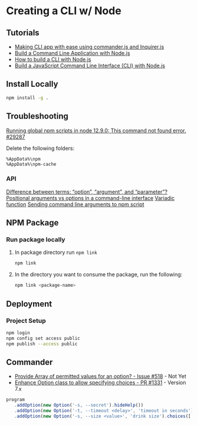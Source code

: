 # Creating a CLI w/ Node


## Tutorials

* [Making CLI app with ease using commander.js and Inquirer.js](https://medium.com/jspoint/making-cli-app-with-ease-using-commander-js-and-inquirer-js-f3bbd52977ac)
* [Build a Command Line Application with Node.js](https://developer.okta.com/blog/2019/06/18/command-line-app-with-nodejs)
* [How to build a CLI with Node.js](https://www.twilio.com/blog/how-to-build-a-cli-with-node-js)
* [Build a JavaScript Command Line Interface (CLI) with Node.js](https://www.sitepoint.com/javascript-command-line-interface-cli-node-js/)

## Install Locally

```bash
npm install -g .
```

## Troubleshooting

[Running global npm scripts in node 12.9.0: This command not found error. #29287](https://github.com/nodejs/node/issues/29287#issuecomment-524859390)

Delete the following folders:

```none
%AppData%\npm
%AppData%\npm-cache
```

### API

[Difference between terms: “option”, “argument”, and “parameter”?](https://stackoverflow.com/q/36495669/1366033)
[Positional arguments vs options in a command-line interface](https://softwareengineering.stackexchange.com/q/366218/87466)
[Variadic function](https://en.wikipedia.org/wiki/Variadic_function)
[Sending command line arguments to npm script](https://stackoverflow.com/a/26545792/1366033)


## NPM Package

### Run package locally

1. In package directory run `npm link`

   ```bash
   npm link
   ```

2. In the directory you want to consume the package, run the following:

   ```bash
   npm link <package-name>
   ```

## Deployment

### Project Setup

```bash
npm login
npm config set access public
npm publish --access public
```


## Commander

* [Provide Array of permitted values for an option? - Issue #518](https://github.com/tj/commander.js/issues/518) - Not Yet
* [Enhance Option class to allow specifying choices - PR #1331](https://github.com/tj/commander.js/pull/1331) - Version 7.x

```js
program
   .addOption(new Option('-s, --secret').hideHelp())
   .addOption(new Option('-t, --timeout <delay>', 'timeout in seconds').default(60, 'one minute'))
   .addOption(new Option('-s, --size <value>', 'drink size').choices(['big', 'little']));
```
